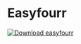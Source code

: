 # Easyfourr
[![Download easyfourr](https://a.fsdn.com/con/app/sf-download-button)](https://sourceforge.net/projects/easyfourr/files/latest/download)
